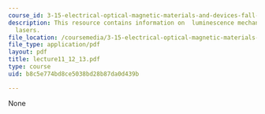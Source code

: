 ```yaml
---
course_id: 3-15-electrical-optical-magnetic-materials-and-devices-fall-2006
description: This resource contains information on  luminescence mechanisms and semiconductor
  lasers.
file_location: /coursemedia/3-15-electrical-optical-magnetic-materials-and-devices-fall-2006/b8c5e774bd8ce5038bd28b87da0d439b_lecture11_12_13.pdf
file_type: application/pdf
layout: pdf
title: lecture11_12_13.pdf
type: course
uid: b8c5e774bd8ce5038bd28b87da0d439b

---
```

None